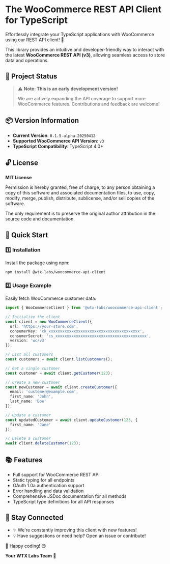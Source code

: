 # The WooCommerce REST API Client for TypeScript

Effortlessly integrate your TypeScript applications with WooCommerce using our REST API client! 🚀

This library provides an intuitive and developer-friendly way to interact with the latest **WooCommerce REST API (v3)**, allowing seamless access to store data and operations.

## 🚨 Project Status

> ⚠️ **Note: This is an early development version!**
> 
> We are actively expanding the API coverage to support more WooCommerce features.
> Contributions and feedback are welcome!

## 📦 Version Information

- **Current Version**: `0.1.5-alpha-20250412`
- **Supported WooCommerce API Version**: `v3`
- **TypeScript Compatibility**: TypeScript 4.0+

## 🔓 License

**MIT License**

Permission is hereby granted, free of charge, to any person obtaining a copy of this software and associated documentation files, to use, copy, modify, merge, publish, distribute, sublicense, and/or sell copies of the software.

The only requirement is to preserve the original author attribution in the source code and documentation.

## 🚀 Quick Start

### 1️⃣ Installation

Install the package using npm:

```bash
npm install @wtx-labs/woocommerce-api-client
```

### 2️⃣ Usage Example

Easily fetch WooCommerce customer data:

```typescript
import { WooCommerceClient } from '@wtx-labs/woocommerce-api-client';

// Initialize the client
const client = new WooCommerceClient({
  url: 'https://your-store.com',
  consumerKey: 'ck_xxxxxxxxxxxxxxxxxxxxxxxxxxxxxxxxxxxxxxxx',
  consumerSecret: 'cs_xxxxxxxxxxxxxxxxxxxxxxxxxxxxxxxxxxxxxxxx',
  version: 'wc/v3'
});

// List all customers
const customers = await client.listCustomers();

// Get a single customer
const customer = await client.getCustomer(123);

// Create a new customer
const newCustomer = await client.createCustomer({
  email: 'customer@example.com',
  first_name: 'John',
  last_name: 'Doe'
});

// Update a customer
const updatedCustomer = await client.updateCustomer(123, {
  first_name: 'Jane'
});

// Delete a customer
await client.deleteCustomer(123);
```

## 📚 Features

- Full support for WooCommerce REST API
- Static typing for all endpoints
- OAuth 1.0a authentication support
- Error handling and data validation
- Comprehensive JSDoc documentation for all methods
- TypeScript type definitions for all API responses

## 🔗 Stay Connected

- ✨ We're constantly improving this client with new features!
- 💡 Have suggestions or need help? Open an issue or contribute!

🚀 Happy coding! 😊

**Your WTX Labs Team** 🚀 